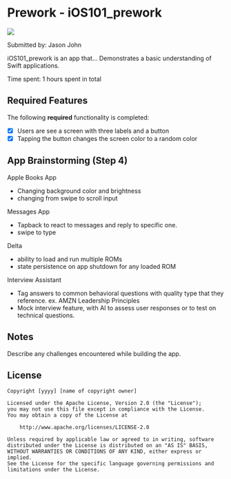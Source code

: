 
# Prework - iOS101_prework

<div>
    <a href="https://www.loom.com/share/9eb30628c83f499e886e5ef371227be5">
      <img style="max-width:300px;" src="https://cdn.loom.com/sessions/thumbnails/9eb30628c83f499e886e5ef371227be5-2a8af5194cd1af36-full-play.gif">
    </a>
</div>

Submitted by: Jason John

iOS101_prework is an app that...
  Demonstrates a basic understanding of Swift applications. 

Time spent: 1 hours spent in total

## Required Features

The following **required** functionality is completed:

- [X] Users are see a screen with three labels and a button
- [X] Tapping the button changes the screen color to a random color
 
## App Brainstorming (Step 4)

Apple Books App
  - Changing background color and brightness
  - changing from swipe to scroll input

Messages App
  - Tapback to react to messages and reply to specific one.
  - swipe to type

Delta
 - ability to load and run multiple ROMs
 - state persistence on app shutdown for any loaded ROM

Interview Assistant
  - Tag answers to common behavioral questions with quality type that they reference.
    ex. AMZN Leadership Principles
  - Mock interview feature, with AI to assess user responses or to test on technical questions. 

## Notes

Describe any challenges encountered while building the app.

## License

    Copyright [yyyy] [name of copyright owner]

    Licensed under the Apache License, Version 2.0 (the "License");
    you may not use this file except in compliance with the License.
    You may obtain a copy of the License at

        http://www.apache.org/licenses/LICENSE-2.0

    Unless required by applicable law or agreed to in writing, software
    distributed under the License is distributed on an "AS IS" BASIS,
    WITHOUT WARRANTIES OR CONDITIONS OF ANY KIND, either express or implied.
    See the License for the specific language governing permissions and
    limitations under the License.

